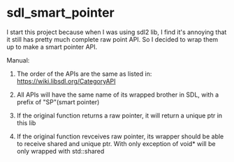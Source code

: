 # sdl_smart_pointer

I start this project because when I was using sdl2 lib, I find it's annoying that it still has pretty much complete raw point API. So I decided to wrap them up to make a smart pointer API.

Manual: 

1. The order of the APIs are the same as listed in: https://wiki.libsdl.org/CategoryAPI

2. All APIs will have the same name of its wrapped brother in SDL, with a prefix of "SP"(smart pointer)

3. If the original function returns a raw pointer, it will return a unique ptr in this lib

4. If the original function revceives raw pointer, its wrapper should be able to receive shared and unique ptr. With only exception of  void* will be only wrapped with std::shared<void>

